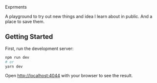 Exprments

A playground to try out new things and idea I learn about in public. And a place to save them.

## Getting Started

First, run the development server:

```bash
npm run dev
# or
yarn dev
```

Open [http://localhost:4044](http://localhost:4044) with your browser to see the result.

